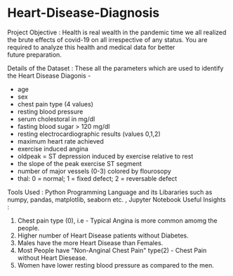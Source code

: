 # Heart-Disease-Diagnosis
Project Objective : Health is real wealth in the pandemic time we all realized the brute effects of covid-19 on all irrespective of any status. You are required to analyze this health and medical data for better future preparation.

Details of the Dataset :
These all the parameters which are used to identify the Heart Disease Diagonis - 

* age
* sex
* chest pain type (4 values)
* resting blood pressure
* serum cholestoral in mg/dl
* fasting blood sugar > 120 mg/dl
* resting electrocardiographic results (values 0,1,2)
* maximum heart rate achieved
* exercise induced angina
* oldpeak = ST depression induced by exercise relative to rest
* the slope of the peak exercise ST segment
* number of major vessels (0-3) colored by flourosopy
* thal: 0 = normal; 1 = fixed defect; 2 = reversable defect

Tools Used : Python Programming Language and its Libararies such as numpy, pandas, matplotlib, seaborn etc. , Jupyter Notebook
Useful Insights :
1) Chest pain type (0), i.e - Typical Angina is more common  amomg the people.
2) Higher number of Heart Disease patients without Diabetes.
3) Males have the more Heart Disease than Females.
4) Most People have "Non-Anginal Chest Pain" type(2) - Chest Pain without Heart Diesease.
5) Women have lower resting blood pressure as compared to the men.
   
  
